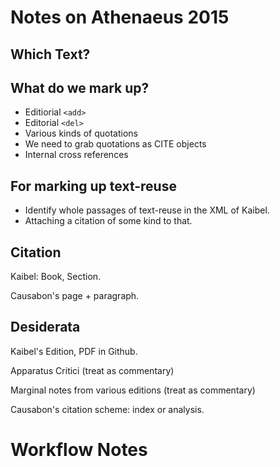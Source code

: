 # Notes on Athenaeus 2015

## Which Text?

## What do we mark up?

- Editiorial `<add>`
- Editorial `<del>`
- Various kinds of quotations
- We need to grab quotations as CITE objects
- Internal cross references

## For marking up text-reuse

- Identify whole passages of text-reuse in the XML of Kaibel. 
- Attaching a citation of some kind to that. 

## Citation

Kaibel: Book, Section.

Causabon's page + paragraph.

## Desiderata

Kaibel's Edition, PDF in Github.

Apparatus Critici (treat as commentary)

Marginal notes from various editions (treat as commentary)

Causabon's citation scheme: index or analysis.


# Workflow Notes




